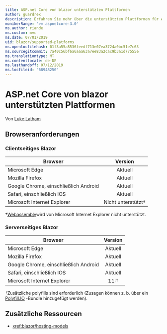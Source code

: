 ```yaml
---
title: ASP.net Core von blazor unterstützten Plattformen
author: guardrex
description: Erfahren Sie mehr über die unterstützten Plattformen für ASP.net Core blazor.
monikerRange: '>= aspnetcore-3.0'
ms.author: riande
ms.custom: mvc
ms.date: 07/01/2019
uid: blazor/supported-platforms
ms.openlocfilehash: 01f3a55a8536feedf713e07ea3724a0bc51e7c63
ms.sourcegitcommit: 7a40c56bf6a6aaa63a7ee83a2cac9b3a1d77555e
ms.translationtype: MT
ms.contentlocale: de-DE
ms.lasthandoff: 07/12/2019
ms.locfileid: "68948250"
---
```

# <a name="aspnet-core-blazor-supported-platforms"></a>ASP.net Core von blazor unterstützten Plattformen

Von [Luke Latham](https://github.com/guardrex)

## <a name="browser-requirements"></a>Browseranforderungen

### <a name="blazor-client-side"></a>Clientseitiges Blazor

| Browser                          | Version               |
| -------------------------------- | :-------------------: |
| Microsoft Edge                   | Aktuell               |
| Mozilla Firefox                  | Aktuell               |
| Google Chrome, einschließlich Android | Aktuell               |
| Safari, einschließlich IOS            | Aktuell               |
| Microsoft Internet Explorer      | Nicht unterstützt&dagger; |

&dagger;[Webassembly](https://webassembly.org)wird von Microsoft Internet Explorer nicht unterstützt.

### <a name="blazor-server-side"></a>Serverseitiges Blazor

| Browser                          | Version    |
| -------------------------------- | :--------: |
| Microsoft Edge                   | Aktuell    |
| Mozilla Firefox                  | Aktuell    |
| Google Chrome, einschließlich Android | Aktuell    |
| Safari, einschließlich IOS            | Aktuell    |
| Microsoft Internet Explorer      | 11:&dagger; |

&dagger;Zusätzliche polyfills sind erforderlich (Zusagen können z. b. über ein [Polyfill.IO](https://polyfill.io/v3/) -Bundle hinzugefügt werden).

## <a name="additional-resources"></a>Zusätzliche Ressourcen

* <xref:blazor/hosting-models>
